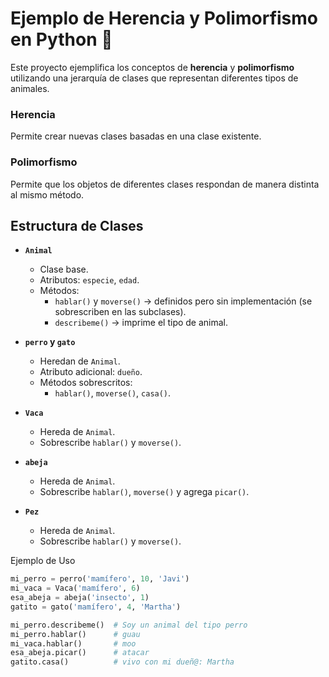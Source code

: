 # Ejemplo de Herencia y Polimorfismo en Python 🐾

Este proyecto ejemplifica los conceptos de **herencia** y **polimorfismo** utilizando una jerarquía de clases que representan diferentes tipos de animales.

### Herencia
Permite crear nuevas clases basadas en una clase existente.  


### Polimorfismo
Permite que los objetos de diferentes clases respondan de manera distinta al mismo método.  


## Estructura de Clases

- **`Animal`**
  - Clase base.
  - Atributos: `especie`, `edad`.
  - Métodos:
    - `hablar()` y `moverse()` → definidos pero sin implementación (se sobrescriben en las subclases).
    - `describeme()` → imprime el tipo de animal.

- **`perro` y `gato`**
  - Heredan de `Animal`.
  - Atributo adicional: `dueño`.
  - Métodos sobrescritos:
    - `hablar()`, `moverse()`, `casa()`.

- **`Vaca`**
  - Hereda de `Animal`.
  - Sobrescribe `hablar()` y `moverse()`.

- **`abeja`**
  - Hereda de `Animal`.
  - Sobrescribe `hablar()`, `moverse()` y agrega `picar()`.

- **`Pez`**
  - Hereda de `Animal`.
  - Sobrescribe `hablar()` y `moverse()`.

Ejemplo de Uso

```python
mi_perro = perro('mamífero', 10, 'Javi')
mi_vaca = Vaca('mamífero', 6)
esa_abeja = abeja('insecto', 1)
gatito = gato('mamífero', 4, 'Martha')

mi_perro.describeme()  # Soy un animal del tipo perro
mi_perro.hablar()      # guau
mi_vaca.hablar()       # moo
esa_abeja.picar()      # atacar
gatito.casa()          # vivo con mi dueñ@: Martha
